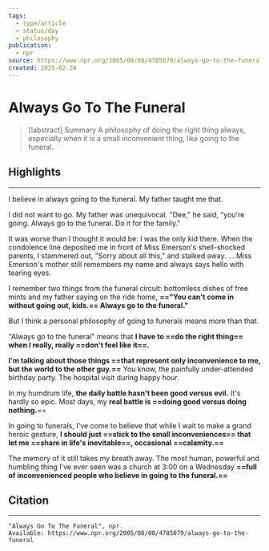 ```yaml
---
tags:
  - type/article
  - status/day
  - philosophy
publication:
  - npr
source: https://www.npr.org/2005/08/08/4785079/always-go-to-the-funeral
created: 2025-02-24
---
```

# Always Go To The Funeral

> [!abstract] Summary
> A philosophy of doing the right thing always, especially when it is a small inconvenient thing, like going to the funeral.
## Highlights
---
I believe in always going to the funeral. My father taught me that.

I did not want to go. My father was unequivocal. "Dee," he said, "you're going. Always go to the funeral. Do it for the family."

It was worse than I thought it would be: I was the only kid there. When the condolence line deposited me in front of Miss Emerson's shell-shocked parents, I stammered out, "Sorry about all this," and stalked away. … Miss Emerson's mother still remembers my name and always says hello with tearing eyes.

I remember two things from the funeral circuit: bottomless dishes of free mints and my father saying on the ride home, **=="You can't come in without going out, kids.== Always go to the funeral."**

But I think a personal philosophy of going to funerals means more than that.

"Always go to the funeral" means that **I have to ==do the right thing== when I really, really ==don't feel like it==.**

**I'm talking about those things ==that represent only inconvenience to me, but the world to the other guy.==** You know, the painfully under-attended birthday party. The hospital visit during happy hour.

In my humdrum life, **the daily battle hasn't been good versus evil.** It's hardly so epic. Most days, my **real battle is ==doing good versus doing nothing.**==

In going to funerals, I've come to believe that while I wait to make a grand heroic gesture, **I should just ==stick to the small inconveniences== that let me ==share in life's inevitable==, occasional ==calamity.==**

The memory of it still takes my breath away. The most human, powerful and humbling thing I've ever seen was a church at 3:00 on a Wednesday **==full of inconvenienced people who believe in going to the funeral.==**
## Citation
---
```
"Always Go To The Funeral", npr.
Available: https://www.npr.org/2005/08/08/4785079/always-go-to-the-funeral
```
